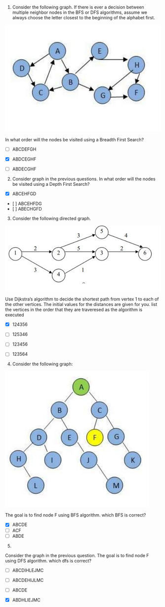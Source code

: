 1. Consider the following graph. If there is ever a decision between multiple neighbor nodes in the BFS or DFS algorithms, assume we always choose the letter closest to the beginning of the alphabet first.

![](graph1.png)

In what order will the nodes be visited using a Breadth First Search? 

- [ ] ABCDEFGH
- [X] ABDCEGHF
- [ ] ABDECGHF


2. Consider graph in the previous questions. In what order will the nodes be visited using a Depth First Search?

- [x] ABCEHFGD
- [ ] ABCEHFDG
- [ ] ABECHGFD

3. Consider the following directed graph. 

![](graph2.png)

Use Dijkstra’s algorithm to decide the shortest path from vertex 1 to each of the other vertices. The initial values for the distances are given for you.  list the vertices in the order that they are traveresed as the algorithm is executed

- [x] 124356
- [ ] 125346
- [ ] 123456
- [ ] 123564


4. Consider the following graph:

![](graph3.png)

The goal is to find node F using BFS algorithm. which BFS is correct? 

- [X] ABCDE
- [ ] ACF
- [ ] ABDE

5. 

Consider the graph in the previous question. The goal is to find node F using DFS algorithm. which dfs is correct? 
- [ ] ABCDIHLEJMC
- [ ] ABCDEHIJLMC
- [ ] ABCDE
- [x] ABDHLIEJMC

  